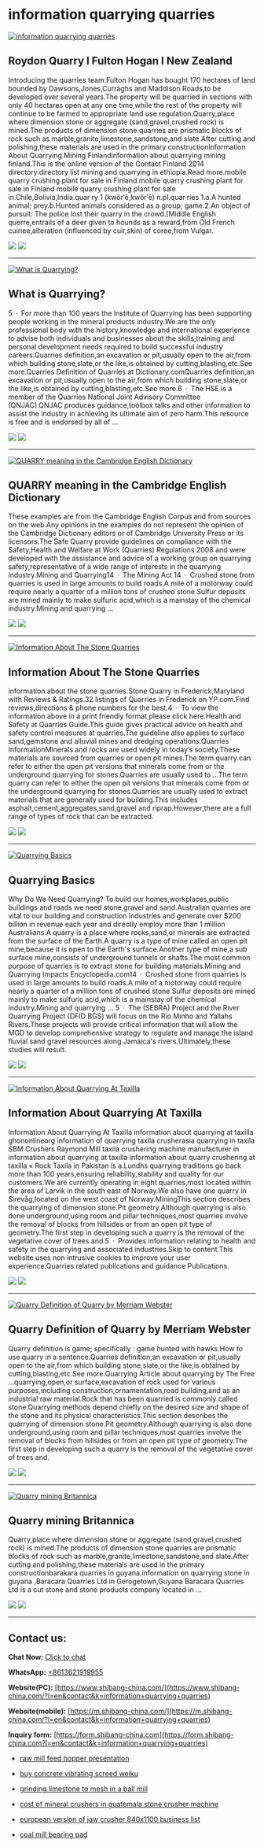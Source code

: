 # information quarrying quarries

<a href="https://swt.shibang-china.com/?l=en&img&k=information+quarrying+quarries" target="_blank">![information quarrying quarries](http://static.shibang-china.com/all-800x300/1129.jpg)</a>

## Roydon Quarry I Fulton Hogan I New Zealand
Introducing the quarries team.Fulton Hogan has bought 170 hectares of land bounded by Dawsons,Jones,Curraghs and Maddison Roads,to be developed over several years.The property will be quarried in sections with only 40 hectares open at any one time,while the rest of the property will continue to be farmed to appropriate land use regulation.Quarry,place where dimension stone or aggregate (sand,gravel,crushed rock) is mined.The products of dimension stone quarries are prismatic blocks of rock such as marble,granite,limestone,sandstone,and slate.After cutting and polishing,these materials are used in the primary constructionInformation About Quarrying Mining Finlandinformation about quarrying mining finland.This is the online version of the Contact Finland 2014 directory.directory list mining and quarrying in ethiopia.Read more.mobile quarry crushing plant for sale in Finland.mobile quarry crushing plant for sale in Finland mobile quarry crushing plant for sale in.Chile,Bolivia,India.quar&#183;ry 1 (kw&#244;r′ē,kwŏr′ē) n.pl.quar&#183;ries 1.a.A hunted animal; prey.b.Hunted animals considered as a group; game.2.An object of pursuit: The police lost their quarry in the crowd.[Middle English querre,entrails of a deer given to hounds as a reward,from Old French cuiriee,alteration (influenced by cuir,skin) of coree,from Vulgar.


<a href="https://whatsapp.shibangsoft.com/WhatsApp.php" target="_blank" title="WhatsApp">![](http://static.shibang-china.com/icon/whatsapp.png)</a> <a href="https://swt.shibang-china.com/?l=en&icon&k=information+quarrying+quarries" target="_blank">![](http://static.shibang-china.com/icon/chat-en.png)</a>

---

<a href="https://swt.shibang-china.com/?l=en&img&k=information+quarrying+quarries" target="_blank">![What is Quarrying?](http://static.shibang-china.com/all-800x300/177.jpg)</a>

## What is Quarrying?
5&ensp;&#0183;&ensp;For more than 100 years the Institute of Quarrying has been supporting people working in the mineral products industry.We are the only professional body with the history,knowledge and international experience to advise both individuals and businesses about the skills,training and personal development needs required to build successful industry careers.Quarries definition,an excavation or pit,usually open to the air,from which building stone,slate,or the like,is obtained by cutting,blasting,etc.See more.Quarries Definition of Quarries at Dictionary.comQuarries definition,an excavation or pit,usually open to the air,from which building stone,slate,or the like,is obtained by cutting,blasting,etc.See more.6&ensp;&#0183;&ensp;The HSE is a member of the Quarries National Joint Advisory Committee (QNJAC).QNJAC produces guidance,toolbox talks and other information to assist the industry in achieving its ultimate aim of zero harm.This resource is free and is endorsed by all of …


<a href="https://whatsapp.shibangsoft.com/WhatsApp.php" target="_blank" title="WhatsApp">![](http://static.shibang-china.com/icon/whatsapp.png)</a> <a href="https://swt.shibang-china.com/?l=en&icon&k=information+quarrying+quarries" target="_blank">![](http://static.shibang-china.com/icon/chat-en.png)</a>

---

<a href="https://swt.shibang-china.com/?l=en&img&k=information+quarrying+quarries" target="_blank">![QUARRY meaning in the Cambridge English Dictionary](http://static.shibang-china.com/all-800x300/848.jpg)</a>

## QUARRY meaning in the Cambridge English Dictionary
These examples are from the Cambridge English Corpus and from sources on the web.Any opinions in the examples do not represent the opinion of the Cambridge Dictionary editors or of Cambridge University Press or its licensors.The Safe Quarry provide guidelines on compliance with the Safety,Health and Welfare at Work (Quarries) Regulations 2008 and were developed with the assistance and advice of a working group on quarrying safety,representative of a wide range of interests in the quarrying industry.Mining and Quarrying14&ensp;&#0183;&ensp;The Mining Act 14&ensp;&#0183;&ensp;Crushed stone from quarries is used in large amounts to build roads.A mile of a motorway could require nearly a quarter of a million tons of crushed stone.Sulfur deposits are mined mainly to make sulfuric acid,which is a mainstay of the chemical industry.Mining and quarrying …


<a href="https://whatsapp.shibangsoft.com/WhatsApp.php" target="_blank" title="WhatsApp">![](http://static.shibang-china.com/icon/whatsapp.png)</a> <a href="https://swt.shibang-china.com/?l=en&icon&k=information+quarrying+quarries" target="_blank">![](http://static.shibang-china.com/icon/chat-en.png)</a>

---

<a href="https://swt.shibang-china.com/?l=en&img&k=information+quarrying+quarries" target="_blank">![Information About The Stone Quarries](http://static.shibang-china.com/all-800x300/706.jpg)</a>

## Information About The Stone Quarries
information about the stone quarries.Stone Quarry in Frederick,Maryland with Reviews &amp; Ratings.32 listings of Quarries in Frederick on YP.com.Find reviews,directions &amp; phone numbers for the best.4&ensp;&#0183;&ensp;To view the information above in a print friendly format,please click here.Health and Safety at Quarries Guide.This guide gives practical advice on health and safety control measures at quarries.The guideline also applies to surface sand,gemstone and alluvial mines and dredging operations.Quarries InformationMinerals and rocks are used widely in today’s society.These materials are sourced from quarries or open pit mines.The term quarry can refer to either the open pit versions that minerals come from or the underground quarrying for stones.Quarries are usually used to …The term quarry can refer to either the open pit versions that minerals come from or the underground quarrying for stones.Quarries are usually used to extract materials that are generally used for building.This includes asphalt,cement,aggregates,sand,gravel and riprap.However,there are a full range of types of rock that can be extracted.


<a href="https://whatsapp.shibangsoft.com/WhatsApp.php" target="_blank" title="WhatsApp">![](http://static.shibang-china.com/icon/whatsapp.png)</a> <a href="https://swt.shibang-china.com/?l=en&icon&k=information+quarrying+quarries" target="_blank">![](http://static.shibang-china.com/icon/chat-en.png)</a>

---

<a href="https://swt.shibang-china.com/?l=en&img&k=information+quarrying+quarries" target="_blank">![Quarrying Basics](http://static.shibang-china.com/all-800x300/1474.jpg)</a>

## Quarrying Basics
Why Do We Need Quarrying? To build our homes,workplaces,public buildings and roads we need stone,gravel and sand.Australian quarries are vital to our building and construction industries and generate over $200 billion in revenue each year and directly employ more than 1 million Australians.A quarry is a place where rocks,sand,or minerals are extracted from the surface of the Earth.A quarry is a type of mine called an open pit mine,because it is open to the Earth's surface.Another type of mine,a sub surface mine,consists of underground tunnels or shafts.The most common purpose of quarries is to extract stone for building materials.Mining and Quarrying Impacts Encyclopedia.com14&ensp;&#0183;&ensp;Crushed stone from quarries is used in large amounts to build roads.A mile of a motorway could require nearly a quarter of a million tons of crushed stone.Sulfur deposits are mined mainly to make sulfuric acid,which is a mainstay of the chemical industry.Mining and quarrying … 5&ensp;&#0183;&ensp;The (SEBRA) Project and the River Quarrying Project (DFID BGS) will focus on the Rio Minho and Yallahs Rivers.These projects will provide critical information that will allow the MGD to develop comprehensive strategy to regulate and manage the island fluvial sand gravel resources along Jamaica's rivers.Ultimately,these studies will result.


<a href="https://whatsapp.shibangsoft.com/WhatsApp.php" target="_blank" title="WhatsApp">![](http://static.shibang-china.com/icon/whatsapp.png)</a> <a href="https://swt.shibang-china.com/?l=en&icon&k=information+quarrying+quarries" target="_blank">![](http://static.shibang-china.com/icon/chat-en.png)</a>

---

<a href="https://swt.shibang-china.com/?l=en&img&k=information+quarrying+quarries" target="_blank">![Information About Quarrying At Taxilla](http://static.shibang-china.com/all-800x300/931.jpg)</a>

## Information About Quarrying At Taxilla
Information About Quarrying At Taxilla information about quarrying at taxilla ghononlineorg information of quarrying taxila crusherasia quarrying in taxila SBM Crushers Raymond Mill taxila crushering machine manufacturer in information about quarrying at taxilla information about quarry crushering at taxilla &#171; Rock Taxila in Pakistan is a.Lundhs quarrying traditions go back more than 100 years,ensuring reliability,stability and quality for our customers.We are currently operating in eight quarries,most located within the area of Larvik in the south east of Norway.We also have one quarry in Sirev&#229;g,located on the west coast of Norway.MiningThis section describes the quarrying of dimension stone.Pit geometry.Although quarrying is also done underground,using room and pillar techniques,most quarries involve the removal of blocks from hillsides or from an open pit type of geometry.The first step in developing such a quarry is the removal of the vegetative cover of trees and.5&ensp;&#0183;&ensp;Provides information relating to health and safety in the quarrying and associated industries.Skip to content.This website uses non intrusive cookies to improve your user experience.Quarries related publications and guidance Publications.


<a href="https://whatsapp.shibangsoft.com/WhatsApp.php" target="_blank" title="WhatsApp">![](http://static.shibang-china.com/icon/whatsapp.png)</a> <a href="https://swt.shibang-china.com/?l=en&icon&k=information+quarrying+quarries" target="_blank">![](http://static.shibang-china.com/icon/chat-en.png)</a>

---

<a href="https://swt.shibang-china.com/?l=en&img&k=information+quarrying+quarries" target="_blank">![Quarry Definition of Quarry by Merriam Webster](http://static.shibang-china.com/all-800x300/1423.jpg)</a>

## Quarry Definition of Quarry by Merriam Webster
Quarry definition is game; specifically : game hunted with hawks.How to use quarry in a sentence.Quarries definition,an excavation or pit,usually open to the air,from which building stone,slate,or the like,is obtained by cutting,blasting,etc.See more.Quarrying Article about quarrying by The Free …quarrying,open,or surface,excavation of rock used for various purposes,including construction,ornamentation,road building,and as an industrial raw material.Rock that has been quarried is commonly called stone.Quarrying methods depend chiefly on the desired size and shape of the stone and its physical characteristics.This section describes the quarrying of dimension stone.Pit geometry.Although quarrying is also done underground,using room and pillar techniques,most quarries involve the removal of blocks from hillsides or from an open pit type of geometry.The first step in developing such a quarry is the removal of the vegetative cover of trees and.


<a href="https://whatsapp.shibangsoft.com/WhatsApp.php" target="_blank" title="WhatsApp">![](http://static.shibang-china.com/icon/whatsapp.png)</a> <a href="https://swt.shibang-china.com/?l=en&icon&k=information+quarrying+quarries" target="_blank">![](http://static.shibang-china.com/icon/chat-en.png)</a>

---

<a href="https://swt.shibang-china.com/?l=en&img&k=information+quarrying+quarries" target="_blank">![Quarry mining Britannica](http://static.shibang-china.com/all-800x300/889.jpg)</a>

## Quarry mining Britannica
Quarry,place where dimension stone or aggregate (sand,gravel,crushed rock) is mined.The products of dimension stone quarries are prismatic blocks of rock such as marble,granite,limestone,sandstone,and slate.After cutting and polishing,these materials are used in the primary constructionbarakara quarries in guyana.information on quarrying stone in guyana ,Baracara Quarries Ltd in Gerogetown,Guyana Baracara Quarries Ltd is a cut stone and stone products company located in …

<a href="https://whatsapp.shibangsoft.com/WhatsApp.php" target="_blank" title="WhatsApp">![](http://static.shibang-china.com/icon/whatsapp.png)</a> <a href="https://swt.shibang-china.com/?l=en&icon&k=information+quarrying+quarries" target="_blank">![](http://static.shibang-china.com/icon/chat-en.png)</a>

---
## Contact us:

**Chat Now:** [Click to chat](https://swt.shibang-china.com?l=en&contact&k=information+quarrying+quarries)

**WhatsApp:**  [+8613621919955](https://whatsapp.shibangsoft.com/WhatsApp.php)

**Website(PC):** [https://www.shibang-china.com/](https://www.shibang-china.com/?l=en&contact&k=information+quarrying+quarries)

**Website(mobile):** [https://m.shibang-china.com/](https://m.shibang-china.com/?l=en&contact&k=information+quarrying+quarries)

**Inquiry form:** [https://form.shibang-china.com](https://form.shibang-china.com?l=en&contact&k=information+quarrying+quarries)

* [raw mill feed hopper presentation](../148/raw%20mill%20feed%20hopper%20presentation.md)

* [buy concrete vibrating screed weiku](../145/buy%20concrete%20vibrating%20screed%20weiku.md)

* [grinding limestone to mesh in a ball mill](../146/grinding%20limestone%20to%20mesh%20in%20a%20ball%20mill.md)

* [cost of mineral crushers in guatemala stone crusher machine](../144/cost%20of%20mineral%20crushers%20in%20guatemala%20stone%20crusher%20machine.md)

* [european version of jaw crusher 840x1100 business list](../146/european%20version%20of%20jaw%20crusher%20840x1100%20business%20list.md)

* [coal mill bearing pad](../148/coal%20mill%20bearing%20pad.md)